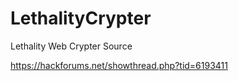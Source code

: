 # LethalityCrypter
Lethality Web Crypter Source 

https://hackforums.net/showthread.php?tid=6193411
